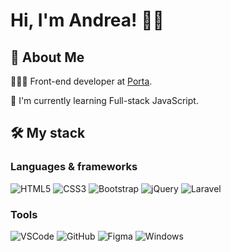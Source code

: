 
# Hi, I'm Andrea! 👋🏻


## 🚀 About Me

👩🏻‍💻 Front-end developer at [Porta](https://www.porta.com.py/).

🌱 I'm currently learning Full-stack JavaScript.


## 🛠 My stack

### Languages & frameworks
![HTML5](https://img.shields.io/badge/-HTML5-f06529?&logo=HTML5&logoColor=white)
![CSS3](https://img.shields.io/badge/-CSS3-2965f1?&logo=CSS3&logoColor=white)
![Bootstrap](https://img.shields.io/badge/-Bootstrap-712cf9?&logo=Bootstrap&logoColor=white)
![jQuery](https://img.shields.io/badge/-jQuery-0769AD?&logo=jQuery&logoColor=white)
![Laravel](https://img.shields.io/badge/-Laravel-fb503b?&logo=Laravel&logoColor=white)

### Tools
![VSCode](https://img.shields.io/badge/-VSCode-0078d7?&logo=visual-studio-code&logoColor=white)
![GitHub](https://img.shields.io/badge/-GitHub-000?&logo=github&logoColor=white)
![Figma](https://img.shields.io/badge/-Figma-000?&logo=Figma&logoColor=white)
![Windows](https://img.shields.io/badge/-Windows-0078d4?&logo=Windows&logoColor=white)




